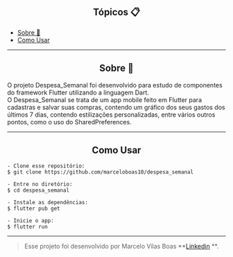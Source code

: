 <h2 align="center">Tópicos 📋</h2>

   <p>
   
   - [Sobre 📖](#sobre-)
   - [Como Usar](#como-usar-)

   </p>

---

<h2 align="center">Sobre 📖</h2>
   
<p>
   O projeto Despesa_Semanal foi desenvolvido para estudo de componentes do framework Flutter utilizando a linguagem Dart. <br>
   O Despesa_Semanal se trata de um app mobile feito em Flutter para cadastras e salvar suas compras, contendo um gráfico dos seus gastos dos últimos 7 dias, contendo estilizações personalizadas, entre vários outros pontos, como o uso do SharedPreferences. <br>
</p>

---


<h2 align="center">Como Usar</h2>

   ```
   - Clone esse repositório:
   $ git clone https://github.com/marceloboas10/despesa_semanal

   - Entre no diretório:
   $ cd despesa_semanal

   - Instale as dependências:
   $ flutter pub get

   - Inicie o app: 
   $ flutter run
   ```

---

   >Esse projeto foi desenvolvido por Marcelo Vilas Boas **[Linkedin](https://www.linkedin.com/in/marcelo-henrique-vilas-boas-b73980191/) **.<br> 
